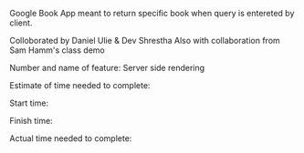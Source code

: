 Google Book App meant to return specific book when query is entereted by client.

Colloborated by Daniel Ulie & Dev Shrestha
Also with collaboration from Sam Hamm's class demo

Number and name of feature: Server side rendering

Estimate of time needed to complete: 

Start time:


Finish time:

Actual time needed to complete: 
